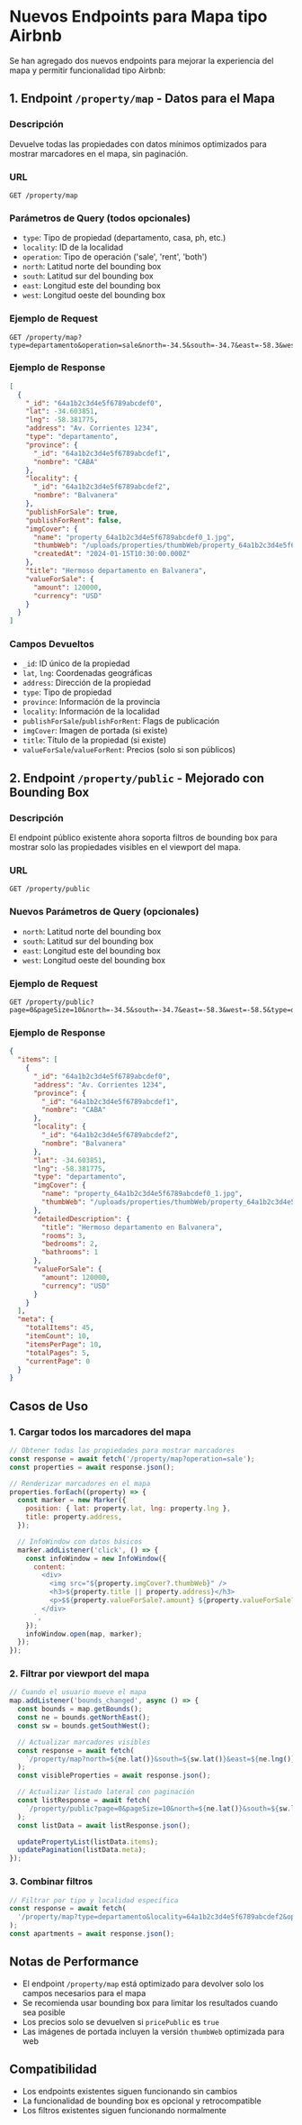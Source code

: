# Nuevos Endpoints para Mapa tipo Airbnb

Se han agregado dos nuevos endpoints para mejorar la experiencia del mapa y permitir funcionalidad tipo Airbnb:

## 1. Endpoint `/property/map` - Datos para el Mapa

### Descripción

Devuelve todas las propiedades con datos mínimos optimizados para mostrar marcadores en el mapa, sin paginación.

### URL

```
GET /property/map
```

### Parámetros de Query (todos opcionales)

- `type`: Tipo de propiedad (departamento, casa, ph, etc.)
- `locality`: ID de la localidad
- `operation`: Tipo de operación ('sale', 'rent', 'both')
- `north`: Latitud norte del bounding box
- `south`: Latitud sur del bounding box
- `east`: Longitud este del bounding box
- `west`: Longitud oeste del bounding box

### Ejemplo de Request

```
GET /property/map?type=departamento&operation=sale&north=-34.5&south=-34.7&east=-58.3&west=-58.5
```

### Ejemplo de Response

```json
[
  {
    "_id": "64a1b2c3d4e5f6789abcdef0",
    "lat": -34.603851,
    "lng": -58.381775,
    "address": "Av. Corrientes 1234",
    "type": "departamento",
    "province": {
      "_id": "64a1b2c3d4e5f6789abcdef1",
      "nombre": "CABA"
    },
    "locality": {
      "_id": "64a1b2c3d4e5f6789abcdef2",
      "nombre": "Balvanera"
    },
    "publishForSale": true,
    "publishForRent": false,
    "imgCover": {
      "name": "property_64a1b2c3d4e5f6789abcdef0_1.jpg",
      "thumbWeb": "/uploads/properties/thumbWeb/property_64a1b2c3d4e5f6789abcdef0_1.jpg",
      "createdAt": "2024-01-15T10:30:00.000Z"
    },
    "title": "Hermoso departamento en Balvanera",
    "valueForSale": {
      "amount": 120000,
      "currency": "USD"
    }
  }
]
```

### Campos Devueltos

- `_id`: ID único de la propiedad
- `lat`, `lng`: Coordenadas geográficas
- `address`: Dirección de la propiedad
- `type`: Tipo de propiedad
- `province`: Información de la provincia
- `locality`: Información de la localidad
- `publishForSale`/`publishForRent`: Flags de publicación
- `imgCover`: Imagen de portada (si existe)
- `title`: Título de la propiedad (si existe)
- `valueForSale`/`valueForRent`: Precios (solo si son públicos)

## 2. Endpoint `/property/public` - Mejorado con Bounding Box

### Descripción

El endpoint público existente ahora soporta filtros de bounding box para mostrar solo las propiedades visibles en el viewport del mapa.

### URL

```
GET /property/public
```

### Nuevos Parámetros de Query (opcionales)

- `north`: Latitud norte del bounding box
- `south`: Latitud sur del bounding box
- `east`: Longitud este del bounding box
- `west`: Longitud oeste del bounding box

### Ejemplo de Request

```
GET /property/public?page=0&pageSize=10&north=-34.5&south=-34.7&east=-58.3&west=-58.5&type=departamento
```

### Ejemplo de Response

```json
{
  "items": [
    {
      "_id": "64a1b2c3d4e5f6789abcdef0",
      "address": "Av. Corrientes 1234",
      "province": {
        "_id": "64a1b2c3d4e5f6789abcdef1",
        "nombre": "CABA"
      },
      "locality": {
        "_id": "64a1b2c3d4e5f6789abcdef2",
        "nombre": "Balvanera"
      },
      "lat": -34.603851,
      "lng": -58.381775,
      "type": "departamento",
      "imgCover": {
        "name": "property_64a1b2c3d4e5f6789abcdef0_1.jpg",
        "thumbWeb": "/uploads/properties/thumbWeb/property_64a1b2c3d4e5f6789abcdef0_1.jpg"
      },
      "detailedDescription": {
        "title": "Hermoso departamento en Balvanera",
        "rooms": 3,
        "bedrooms": 2,
        "bathrooms": 1
      },
      "valueForSale": {
        "amount": 120000,
        "currency": "USD"
      }
    }
  ],
  "meta": {
    "totalItems": 45,
    "itemCount": 10,
    "itemsPerPage": 10,
    "totalPages": 5,
    "currentPage": 0
  }
}
```

## Casos de Uso

### 1. Cargar todos los marcadores del mapa

```javascript
// Obtener todas las propiedades para mostrar marcadores
const response = await fetch('/property/map?operation=sale');
const properties = await response.json();

// Renderizar marcadores en el mapa
properties.forEach((property) => {
  const marker = new Marker({
    position: { lat: property.lat, lng: property.lng },
    title: property.address,
  });

  // InfoWindow con datos básicos
  marker.addListener('click', () => {
    const infoWindow = new InfoWindow({
      content: `
        <div>
          <img src="${property.imgCover?.thumbWeb}" />
          <h3>${property.title || property.address}</h3>
          <p>$${property.valueForSale?.amount} ${property.valueForSale?.currency}</p>
        </div>
      `,
    });
    infoWindow.open(map, marker);
  });
});
```

### 2. Filtrar por viewport del mapa

```javascript
// Cuando el usuario mueve el mapa
map.addListener('bounds_changed', async () => {
  const bounds = map.getBounds();
  const ne = bounds.getNorthEast();
  const sw = bounds.getSouthWest();

  // Actualizar marcadores visibles
  const response = await fetch(
    `/property/map?north=${ne.lat()}&south=${sw.lat()}&east=${ne.lng()}&west=${sw.lng()}`,
  );
  const visibleProperties = await response.json();

  // Actualizar listado lateral con paginación
  const listResponse = await fetch(
    `/property/public?page=0&pageSize=10&north=${ne.lat()}&south=${sw.lat()}&east=${ne.lng()}&west=${sw.lng()}`,
  );
  const listData = await listResponse.json();

  updatePropertyList(listData.items);
  updatePagination(listData.meta);
});
```

### 3. Combinar filtros

```javascript
// Filtrar por tipo y localidad específica
const response = await fetch(
  '/property/map?type=departamento&locality=64a1b2c3d4e5f6789abcdef2&operation=sale',
);
const apartments = await response.json();
```

## Notas de Performance

- El endpoint `/property/map` está optimizado para devolver solo los campos necesarios para el mapa
- Se recomienda usar bounding box para limitar los resultados cuando sea posible
- Los precios solo se devuelven si `pricePublic` es `true`
- Las imágenes de portada incluyen la versión `thumbWeb` optimizada para web

## Compatibilidad

- Los endpoints existentes siguen funcionando sin cambios
- La funcionalidad de bounding box es opcional y retrocompatible
- Los filtros existentes siguen funcionando normalmente
